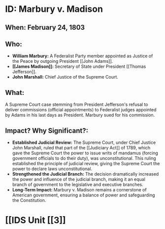 # ID: Marbury v. Madison

## When: February 24, 1803

## Who: 
* **William Marbury:**  A Federalist Party member appointed as Justice of the Peace by outgoing President [[John Adams]].
* **[[James Madison]]:** Secretary of State under President [[Thomas Jefferson]].
* **John Marshall:** Chief Justice of the Supreme Court.

## What:
A Supreme Court case stemming from President Jefferson's refusal to deliver commissions (official appointments) to Federalist judges appointed by Adams in his last days as President. Marbury sued for his commission. 

## Impact? Why Significant?: 
* **Established Judicial Review:**  The Supreme Court, under Chief Justice John Marshall, ruled that part of the [[Judiciary Act]] of 1789, which gave the Supreme Court the power to issue writs of mandamus (forcing government officials to do their duty), was unconstitutional. This ruling established the principle of judicial review, giving the Supreme Court the power to declare laws unconstitutional. 
* **Strengthened the Judicial Branch:** The decision dramatically increased the power and influence of the judicial branch, making it an equal branch of government to the legislative and executive branches.
* **Long-Term Impact:** Marbury v. Madison remains a cornerstone of American government, ensuring a balance of power and safeguarding the Constitution. 

# [[IDS Unit [[3]]